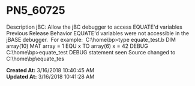 # PN5_60725

Description jBC: Allow the jBC debugger to access EQUATE'd variables  Previous Release Behavior EQUATE'd variables were not accessible in the jBASE debugger.  For example:  C:\home\bp&gt;type equate_test.b DIM array(10) MAT array = 1 EQU x TO array(6) x = 42 DEBUG C:\home\bp&gt;equate_test DEBUG statement seen Source changed to C:\home\bp\equate_tes  

**Created At:** 3/16/2018 10:40:45 AM  
**Updated At:** 3/16/2018 10:41:28 AM  

